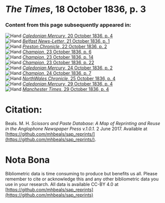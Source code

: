 # *The Times*, 18 October 1836, p. 3  
  
### Content from this page subsequently appeared in:  
![Hand](http://scissorsandpaste.net/wp-content/uploads/2017/06/smallhandpointer.png) [*Caledonian Mercury*, 20 October 1836, p. 4](https://mhbeals.github.io/sap_html/Caledonian-Mercury/Caledonian-Mercury-20-October-1836-p-4)  
![Hand](http://scissorsandpaste.net/wp-content/uploads/2017/06/smallhandpointer.png) [*Belfast News-Letter*, 21 October 1836, p. 1](https://mhbeals.github.io/sap_html/Belfast-News-Letter/Belfast-News-Letter-21-October-1836-p-1)  
![Hand](http://scissorsandpaste.net/wp-content/uploads/2017/06/smallhandpointer.png) [*Preston Chronicle*, 22 October 1836, p. 2](https://mhbeals.github.io/sap_html/Preston-Chronicle/Preston-Chronicle-22-October-1836-p-2)  
![Hand](http://scissorsandpaste.net/wp-content/uploads/2017/06/smallhandpointer.png) [*Champion*, 23 October 1836, p. 6](https://mhbeals.github.io/sap_html/Champion/Champion-23-October-1836-p-6)  
![Hand](http://scissorsandpaste.net/wp-content/uploads/2017/06/smallhandpointer.png) [*Champion*, 23 October 1836, p. 14](https://mhbeals.github.io/sap_html/Champion/Champion-23-October-1836-p-14)  
![Hand](http://scissorsandpaste.net/wp-content/uploads/2017/06/smallhandpointer.png) [*Champion*, 23 October 1836, p. 22](https://mhbeals.github.io/sap_html/Champion/Champion-23-October-1836-p-22)  
![Hand](http://scissorsandpaste.net/wp-content/uploads/2017/06/smallhandpointer.png) [*Caledonian Mercury*, 24 October 1836, p. 2](https://mhbeals.github.io/sap_html/Caledonian-Mercury/Caledonian-Mercury-24-October-1836-p-2)  
![Hand](http://scissorsandpaste.net/wp-content/uploads/2017/06/smallhandpointer.png) [*Champion*, 24 October 1836, p. 7](https://mhbeals.github.io/sap_html/Champion/Champion-24-October-1836-p-7)  
![Hand](http://scissorsandpaste.net/wp-content/uploads/2017/06/smallhandpointer.png) [*NorthWales Chronicle*, 25 October 1836, p. 4](https://mhbeals.github.io/sap_html/NorthWales-Chronicle/NorthWales-Chronicle-25-October-1836-p-4)  
![Hand](http://scissorsandpaste.net/wp-content/uploads/2017/06/smallhandpointer.png) [*Caledonian Mercury*, 29 October 1836, p. 4](https://mhbeals.github.io/sap_html/Caledonian-Mercury/Caledonian-Mercury-29-October-1836-p-4)  
![Hand](http://scissorsandpaste.net/wp-content/uploads/2017/06/smallhandpointer.png) [*Manchester Times*, 29 October 1836, p. 4](https://mhbeals.github.io/sap_html/Manchester-Times/Manchester-Times-29-October-1836-p-4)  


# Citation: 

Beals. M. H. *Scissors and Paste Database: A Map of Reprinting and Reuse in the Anglophone Newspaper Press v.1.0.1.* 2 June 2017. Available at [https://github.com/mhbeals/sap_reprints/](https://github.com/mhbeals/sap_reprints/). 

# Nota Bona

Bibliometric data is time consuming to produce but benefits us all. Please remember to cite or acknowledge this and any other bibliometric data you use in your research. All data is available CC-BY 4.0 at [https://github.com/mhbeals/sap_reprints](https://github.com/mhbeals/sap_reprints)